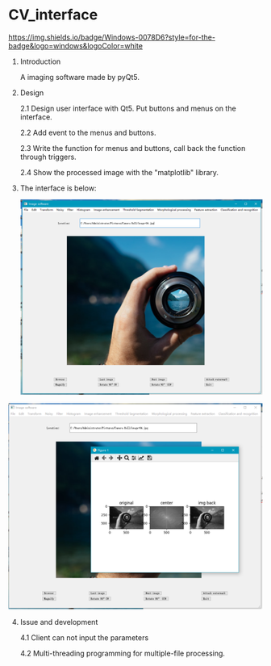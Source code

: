 # CV_interface
https://img.shields.io/badge/Windows-0078D6?style=for-the-badge&logo=windows&logoColor=white
1. Introduction

   A imaging software made by pyQt5.

2. Design

   2.1 Design user interface with Qt5. Put buttons and menus on the interface.

   2.2 Add event to the menus and buttons.

   2.3 Write the function for menus and buttons, call back the function through triggers.

   2.4 Show the processed image with the "matplotlib" library.

3. The interface is below:

   

   ![interface_1](./interface_1.png)

![interface_1](./interface_2.png)



4. Issue and development

   4.1 Client can not input the parameters

   4.2 Multi-threading programming for multiple-file processing.
